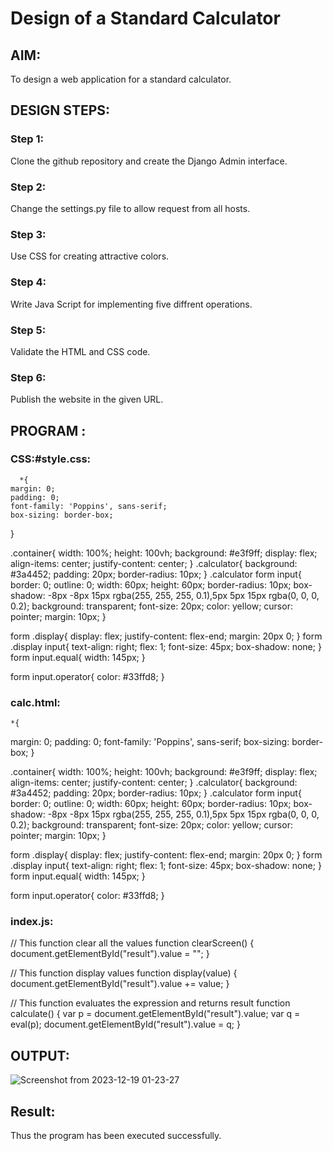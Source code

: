 # Design of a Standard Calculator

## AIM:

To design a web application for a standard calculator.

## DESIGN STEPS:

### Step 1:
Clone the github repository and create the Django Admin interface.

### Step 2:
Change the settings.py file to allow request from all hosts.

### Step 3:
Use CSS for creating attractive colors.

### Step 4:
Write Java Script for implementing five diffrent operations.

### Step 5:
Validate the HTML and CSS code.

### Step 6:
Publish the website in the given URL. 

## PROGRAM :
  ### CSS:#style.css:
      *{
    margin: 0;
    padding: 0;
    font-family: 'Poppins', sans-serif;
    box-sizing: border-box;
}


.container{
    width: 100%;
    height: 100vh;
    background: #e3f9ff;
    display: flex;
    align-items: center;
    justify-content: center;
}
.calculator{
    background: #3a4452;
    padding: 20px;
    border-radius: 10px;
}
.calculator form input{
    border: 0;
    outline: 0;
    width: 60px;
    height: 60px;
    border-radius: 10px;
    box-shadow: -8px -8px 15px rgba(255, 255, 255, 0.1),5px 5px 15px rgba(0, 0, 0, 0.2);
    background: transparent;
    font-size: 20px;
    color: yellow;
    cursor: pointer;
    margin: 10px;
}

form .display{
    display: flex;
    justify-content: flex-end;
    margin: 20px 0;
}
form .display input{
    text-align: right;
    flex: 1;
    font-size: 45px;
    box-shadow: none;
}
form input.equal{
    width: 145px;
}



form input.operator{
    color: #33ffd8;
}

 ### calc.html:
    *{
  margin: 0;
  padding: 0;
  font-family: 'Poppins', sans-serif;
  box-sizing: border-box;
}


.container{
  width: 100%;
  height: 100vh;
  background: #e3f9ff;
  display: flex;
  align-items: center;
  justify-content: center;
}
.calculator{
  background: #3a4452;
  padding: 20px;
  border-radius: 10px;
}
.calculator form input{
  border: 0;
  outline: 0;
  width: 60px;
  height: 60px;
  border-radius: 10px;
  box-shadow: -8px -8px 15px rgba(255, 255, 255, 0.1),5px 5px 15px rgba(0, 0, 0, 0.2);
  background: transparent;
  font-size: 20px;
  color: yellow;
  cursor: pointer;
  margin: 10px;
}

form .display{
  display: flex;
  justify-content: flex-end;
  margin: 20px 0;
}
form .display input{
  text-align: right;
  flex: 1;
  font-size: 45px;
  box-shadow: none;
}
form input.equal{
  width: 145px;
}



form input.operator{
  color: #33ffd8;
}

### index.js:
   // This function clear all the values
function clearScreen() {
    document.getElementById("result").value = "";
}
 
// This function display values
function display(value) {
    document.getElementById("result").value += value;
}
 
// This function evaluates the expression and returns result
function calculate() {
    var p = document.getElementById("result").value;
    var q = eval(p);
    document.getElementById("result").value = q;
}
## OUTPUT:
![Screenshot from 2023-12-19 01-23-27](https://github.com/RAGULRAAJAN/standard-calculator/assets/147473144/d4e2bfce-eb3d-476f-aa80-f7b93536ae12)

## Result:
Thus the program has been executed successfully.
